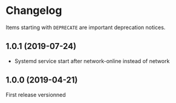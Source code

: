 # Changelog

Items starting with `DEPRECATE` are important deprecation notices.

## 1.0.1 (2019-07-24)

* Systemd service start after network-online instead of network

## 1.0.0 (2019-04-21)

First release versionned
